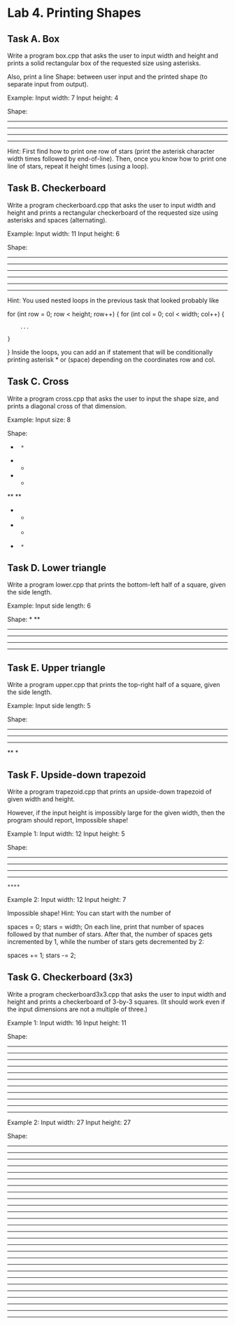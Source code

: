 # Lab 4. Printing Shapes


## Task A. Box
Write a program box.cpp that asks the user to input width and height and prints a solid rectangular box of the requested size using asterisks.

Also, print a line Shape: between user input and the printed shape (to separate input from output).

Example:
Input width: 7
Input height: 4

Shape:
*******
*******
*******
*******
Hint:
First find how to print one row of stars (print the asterisk character width times followed by end-of-line).
Then, once you know how to print one line of stars, repeat it height times (using a loop).

## Task B. Checkerboard
Write a program checkerboard.cpp that asks the user to input width and height and prints a rectangular checkerboard of the requested size using asterisks and spaces (alternating).

Example:
Input width: 11
Input height: 6

Shape:
* * * * * *
 * * * * * 
* * * * * *
 * * * * *
* * * * * *
 * * * * *
Hint:
You used nested loops in the previous task that looked probably like

for (int row = 0; row < height; row++) {
    for (int col = 0; col < width; col++) {

        ...
    
    }
}
Inside the loops, you can add an if statement that will be conditionally printing asterisk * or (space) depending on the coordinates row and col.

## Task C. Cross
Write a program cross.cpp that asks the user to input the shape size, and prints a diagonal cross of that dimension.

Example:
Input size: 8

Shape:
*      *
 *    *
  *  *
   **
   **
  *  *
 *    *
*      *

## Task D. Lower triangle
Write a program lower.cpp that prints the bottom-left half of a square, given the side length.

Example:
Input side length: 6

Shape:
*
**
***
****
*****
******

## Task E. Upper triangle
Write a program upper.cpp that prints the top-right half of a square, given the side length.

Example:
Input side length: 5

Shape:
*****
 ****
  ***
   **
    *
    
## Task F. Upside-down trapezoid
Write a program trapezoid.cpp that prints an upside-down trapezoid of given width and height.

However, if the input height is impossibly large for the given width, then the program should report, Impossible shape!

Example 1:
Input width: 12
Input height: 5

Shape:
************
 **********
  ********
   ******
    ****
Example 2:
Input width: 12
Input height: 7

Impossible shape!
Hint:
You can start with the number of

spaces = 0;
stars = width;
On each line, print that number of spaces followed by that number of stars. After that, the number of spaces gets incremented by 1, while the number of stars gets decremented by 2:

spaces += 1;
stars -= 2;

## Task G. Checkerboard (3x3)
Write a program checkerboard3x3.cpp that asks the user to input width and height and prints a checkerboard of 3-by-3 squares. (It should work even if the input dimensions are not a multiple of three.)

Example 1:
Input width: 16
Input height: 11

Shape:
***   ***   ***
***   ***   ***
***   ***   ***
   ***   ***   *
   ***   ***   *
   ***   ***   *
***   ***   ***
***   ***   ***
***   ***   ***
   ***   ***   *
   ***   ***   *
Example 2:
Input width: 27
Input height: 27

Shape:
***   ***   ***   ***   ***
***   ***   ***   ***   ***
***   ***   ***   ***   ***
   ***   ***   ***   ***   
   ***   ***   ***   ***   
   ***   ***   ***   ***   
***   ***   ***   ***   ***
***   ***   ***   ***   ***
***   ***   ***   ***   ***
   ***   ***   ***   ***   
   ***   ***   ***   ***   
   ***   ***   ***   ***   
***   ***   ***   ***   ***
***   ***   ***   ***   ***
***   ***   ***   ***   ***
   ***   ***   ***   ***   
   ***   ***   ***   ***   
   ***   ***   ***   ***   
***   ***   ***   ***   ***
***   ***   ***   ***   ***
***   ***   ***   ***   ***
   ***   ***   ***   ***   
   ***   ***   ***   ***   
   ***   ***   ***   ***   
***   ***   ***   ***   ***
***   ***   ***   ***   ***
***   ***   ***   ***   ***
